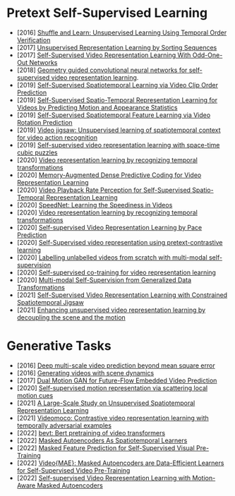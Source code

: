 # Pretext Self-Supervised Learning
* [2016] [Shuffle and Learn: Unsupervised Learning Using Temporal Order Verification](https://link.springer.com/chapter/10.1007/978-3-319-46448-0_32)
* [2017] [Unsupervised Representation Learning by Sorting Sequences](https://openaccess.thecvf.com/content_ICCV_2017/papers/Lee_Unsupervised_Representation_Learning_ICCV_2017_paper.pdf)
* [2017] [Self-Supervised Video Representation Learning With Odd-One-Out Networks](https://openaccess.thecvf.com/content_cvpr_2017/papers/Fernando_Self-Supervised_Video_Representation_CVPR_2017_paper.pdf)
* [2018] [Geometry guided convolutional neural networks for self-supervised video representation learning](https://ieeexplore.ieee.org/document/8578684).
* [2019] [Self-Supervised Spatiotemporal Learning via Video Clip Order Prediction](https://ieeexplore.ieee.org/document/8953292)
* [2019] [Self-Supervised Spatio-Temporal Representation Learning for Videos by Predicting Motion and Appearance Statistics](https://arxiv.org/abs/1904.03597)
* [2019] [Self-Supervised Spatiotemporal Feature Learning via Video Rotation Prediction](https://openaccess.thecvf.com/content_CVPR_2019/papers/Xu_Self-Supervised_Spatiotemporal_Learning_via_Video_Clip_Order_Prediction_CVPR_2019_paper.pdf)
* [2019] [Video jigsaw: Unsupervised learning of spatiotemporal context for video action recognition](https://ieeexplore.ieee.org/document/8659002)
* [2019] [Self-supervised video representation learning with space-time cubic puzzles](https://dl.acm.org/doi/10.1609/aaai.v33i01.33018545)
* [2020] [Video representation learning by recognizing temporal transformations](https://www.ecva.net/papers/eccv_2020/papers_ECCV/papers/123730426.pdf)
* [2020] [Memory-Augmented Dense Predictive Coding for Video Representation Learning](https://www.ecva.net/papers/eccv_2020/papers_ECCV/papers/123480324.pdf)
* [2020] [Video Playback Rate Perception for Self-Supervised Spatio-Temporal Representation Learning](https://openaccess.thecvf.com/content_CVPR_2020/papers/Yao_Video_Playback_Rate_Perception_for_Self-Supervised_Spatio-Temporal_Representation_Learning_CVPR_2020_paper.pdf)
* [2020] [SpeedNet: Learning the Speediness in Videos](https://openaccess.thecvf.com/content_CVPR_2020/papers/Benaim_SpeedNet_Learning_the_Speediness_in_Videos_CVPR_2020_paper.pdf)
* [2020] [Video representation learning by recognizing temporal transformations](https://www.ecva.net/papers/eccv_2020/papers_ECCV/papers/123730426.pdf)
* [2020] [Self-supervised Video Representation Learning by Pace Prediction](https://www.ecva.net/papers/eccv_2020/papers_ECCV/papers/123620494.pdf)
* [2020] [Self-Supervised video representation using pretext-contrastive learning](https://arxiv.org/abs/2010.15464)
* [2020] [Labelling unlabelled videos from scratch with multi-modal self-supervision](https://arxiv.org/pdf/2006.13662.pdf)
* [2020] [Self-supervised co-training for video representation learning](https://proceedings.neurips.cc/paper/2020/file/3def184ad8f4755ff269862ea77393dd-Paper.pdf)
* [2020] [Multi-modal Self-Supervision from Generalized Data Transformations](https://arxiv.org/abs/2003.04298)
* [2021] [Self-Supervised Video Representation Learning with Constrained Spatiotemporal Jigsaw](https://www.ijcai.org/proceedings/2021/104)
* [2021] [Enhancing unsupervised video representation learning by decoupling the scene and the motion](https://arxiv.org/abs/2009.05757)

# Generative Tasks
* [2016] [Deep multi-scale video prediction beyond mean square error](https://arxiv.org/abs/1511.05440)
* [2016] [Generating videos with scene dynamics](https://dl.acm.org/doi/pdf/10.5555/3157096.3157165)
* [2017] [Dual Motion GAN for Future-Flow Embedded Video Prediction](https://openaccess.thecvf.com/content_ICCV_2017/papers/Liang_Dual_Motion_GAN_ICCV_2017_paper.pdf)
* [2020] [Self-supervised motion representation via scattering local motion cues](https://www.ecva.net/papers/eccv_2020/papers_ECCV/papers/123590069.pdf)
* [2021] [A Large-Scale Study on Unsupervised Spatiotemporal Representation Learning](https://openaccess.thecvf.com/content/CVPR2021/papers/Feichtenhofer_A_Large-Scale_Study_on_Unsupervised_Spatiotemporal_Representation_Learning_CVPR_2021_paper.pdf)
* [2021] [Videomoco: Contrastive video representation learning with temporally adversarial examples](https://openaccess.thecvf.com/content/CVPR2021/papers/Pan_VideoMoCo_Contrastive_Video_Representation_Learning_With_Temporally_Adversarial_Examples_CVPR_2021_paper.pdf)
* [2022] [bevt: Bert pretraining of video transformers](https://openaccess.thecvf.com/content/CVPR2022/papers/Wang_BEVT_BERT_Pretraining_of_Video_Transformers_CVPR_2022_paper.pdf)
* [2022] [Masked Autoencoders As Spatiotemporal Learners](https://arxiv.org/abs/2205.09113)
* [2022] [Masked Feature Prediction for Self-Supervised Visual Pre-Training](https://openaccess.thecvf.com/content/CVPR2022/papers/Wei_Masked_Feature_Prediction_for_Self-Supervised_Visual_Pre-Training_CVPR_2022_paper.pdf)
* [2022] [Video{MAE}: Masked Autoencoders are Data-Efficient Learners for Self-Supervised Video Pre-Training](https://arxiv.org/abs/2203.12602)
* [2022] [Self-supervised Video Representation Learning with Motion-Aware Masked Autoencoders](https://arxiv.org/abs/2210.04154)
